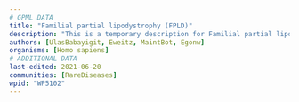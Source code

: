 ```yaml
---
# GPML DATA
title: "Familial partial lipodystrophy (FPLD)"
description: "This is a temporary description for Familial partial lipodystrophy (FPLD)"
authors: [UlasBabayigit, Eweitz, MaintBot, Egonw]
organisms: [Homo sapiens]
# ADDITIONAL DATA
last-edited: 2021-06-20
communities: [RareDiseases]
wpid: "WP5102"
---
```

